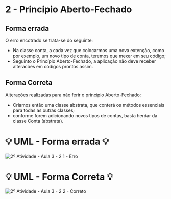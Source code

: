 # 2 - Principio Aberto-Fechado

## Forma errada
O erro encotrado se trata-se do seguinte:
- Na classe conta, a cada vez que colocarmos uma nova extenção, como por exemplo, um novo tipo de conta, teremos que mexer em seu código;
- Seguinto o Princípio Aberto-Fechado, a aplicação não deve receber alteracões em códigos prontos assim.

## Forma Correta
Alterações realizadas para não ferir o principio Aberto-Fechado:
- Criamos então uma classe abstrata, que conterá os métodos essenciais para todas as outras classes;
- conforme forem adicionando novos tipos de contas, basta herdar da classe Conta (abstrata).

#  :bulb: UML - Forma errada :bulb:
![2º Atividade - Aula 3 - 2 1 - Erro](https://github.com/user-attachments/assets/d7ae443c-ce8e-44f6-acec-8a6b32df42d0)

#  :bulb: UML - Forma Correta :bulb:
![2º Atividade - Aula 3 - 2 2 - Correto](https://github.com/user-attachments/assets/4e0f7462-c1bc-4454-9343-8d35c8af078c)
